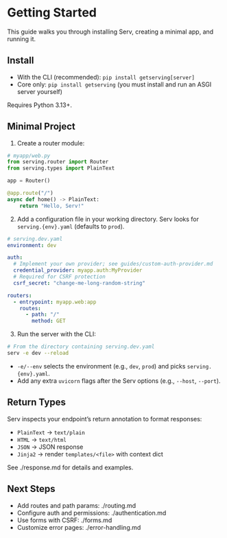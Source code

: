 # Getting Started

This guide walks you through installing Serv, creating a minimal app, and running it.

## Install

- With the CLI (recommended): `pip install getserving[server]`
- Core only: `pip install getserving` (you must install and run an ASGI server yourself)

Requires Python 3.13+.

## Minimal Project

1) Create a router module:

```python
# myapp/web.py
from serving.router import Router
from serving.types import PlainText

app = Router()

@app.route("/")
async def home() -> PlainText:
    return "Hello, Serv!"
```

2) Add a configuration file in your working directory. Serv looks for `serving.{env}.yaml` (defaults to `prod`).

```yaml
# serving.dev.yaml
environment: dev

auth:
  # Implement your own provider; see guides/custom-auth-provider.md
  credential_provider: myapp.auth:MyProvider
  # Required for CSRF protection
  csrf_secret: "change-me-long-random-string"

routers:
  - entrypoint: myapp.web:app
    routes:
      - path: "/"
        method: GET
```

3) Run the server with the CLI:

```bash
# From the directory containing serving.dev.yaml
serv -e dev --reload
```

- `-e/--env` selects the environment (e.g., `dev`, `prod`) and picks `serving.{env}.yaml`.
- Add any extra `uvicorn` flags after the Serv options (e.g., `--host`, `--port`).

## Return Types

Serv inspects your endpoint’s return annotation to format responses:

- `PlainText` -> `text/plain`
- `HTML` -> `text/html`
- `JSON` -> JSON response
- `Jinja2` -> render `templates/<file>` with context dict

See ./response.md for details and examples.

## Next Steps

- Add routes and path params: ./routing.md
- Configure auth and permissions: ./authentication.md
- Use forms with CSRF: ./forms.md
- Customize error pages: ./error-handling.md
